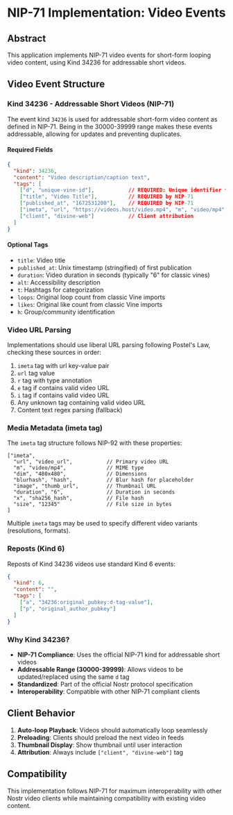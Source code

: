 # NIP-71 Implementation: Video Events

## Abstract

This application implements NIP-71 video events for short-form looping video content, using Kind 34236 for addressable short videos.

## Video Event Structure

### Kind 34236 - Addressable Short Videos (NIP-71)

The event kind `34236` is used for addressable short-form video content as defined in NIP-71. Being in the 30000-39999 range makes these events addressable, allowing for updates and preventing duplicates.

#### Required Fields

```json
{
  "kind": 34236,
  "content": "Video description/caption text",
  "tags": [
    ["d", "unique-vine-id"],           // REQUIRED: Unique identifier for addressability
    ["title", "Video Title"],          // REQUIRED by NIP-71
    ["published_at", "1672531200"],    // REQUIRED by NIP-71
    ["imeta", "url", "https://videos.host/video.mp4", "m", "video/mp4", "dim", "480x480", "blurhash", "eNH_0EI:${M{%LRjWBaeoLofR*", "image", "https://videos.host/thumb.jpg"],
    ["client", "divine-web"]           // Client attribution
  ]
}
```

#### Optional Tags

- `title`: Video title
- `published_at`: Unix timestamp (stringified) of first publication
- `duration`: Video duration in seconds (typically "6" for classic vines)
- `alt`: Accessibility description
- `t`: Hashtags for categorization
- `loops`: Original loop count from classic Vine imports
- `likes`: Original like count from classic Vine imports
- `h`: Group/community identification

### Video URL Parsing

Implementations should use liberal URL parsing following Postel's Law, checking these sources in order:

1. `imeta` tag with url key-value pair
2. `url` tag value
3. `r` tag with type annotation
4. `e` tag if contains valid video URL
5. `i` tag if contains valid video URL
6. Any unknown tag containing valid video URL
7. Content text regex parsing (fallback)

### Media Metadata (imeta tag)

The `imeta` tag structure follows NIP-92 with these properties:

```
["imeta", 
  "url", "video_url",           // Primary video URL
  "m", "video/mp4",             // MIME type
  "dim", "480x480",             // Dimensions
  "blurhash", "hash",           // Blur hash for placeholder
  "image", "thumb_url",         // Thumbnail URL
  "duration", "6",              // Duration in seconds
  "x", "sha256_hash",           // File hash
  "size", "12345"               // File size in bytes
]
```

Multiple `imeta` tags may be used to specify different video variants (resolutions, formats).

### Reposts (Kind 6)

Reposts of Kind 34236 videos use standard Kind 6 events:

```json
{
  "kind": 6,
  "content": "",
  "tags": [
    ["a", "34236:original_pubkey:d-tag-value"],
    ["p", "original_author_pubkey"]
  ]
}
```

### Why Kind 34236?

- **NIP-71 Compliance**: Uses the official NIP-71 kind for addressable short videos
- **Addressable Range (30000-39999)**: Allows videos to be updated/replaced using the same `d` tag
- **Standardized**: Part of the official Nostr protocol specification
- **Interoperability**: Compatible with other NIP-71 compliant clients

## Client Behavior

1. **Auto-loop Playback**: Videos should automatically loop seamlessly
2. **Preloading**: Clients should preload the next video in feeds
3. **Thumbnail Display**: Show thumbnail until user interaction
4. **Attribution**: Always include `["client", "divine-web"]` tag

## Compatibility

This implementation follows NIP-71 for maximum interoperability with other Nostr video clients while maintaining compatibility with existing video content.